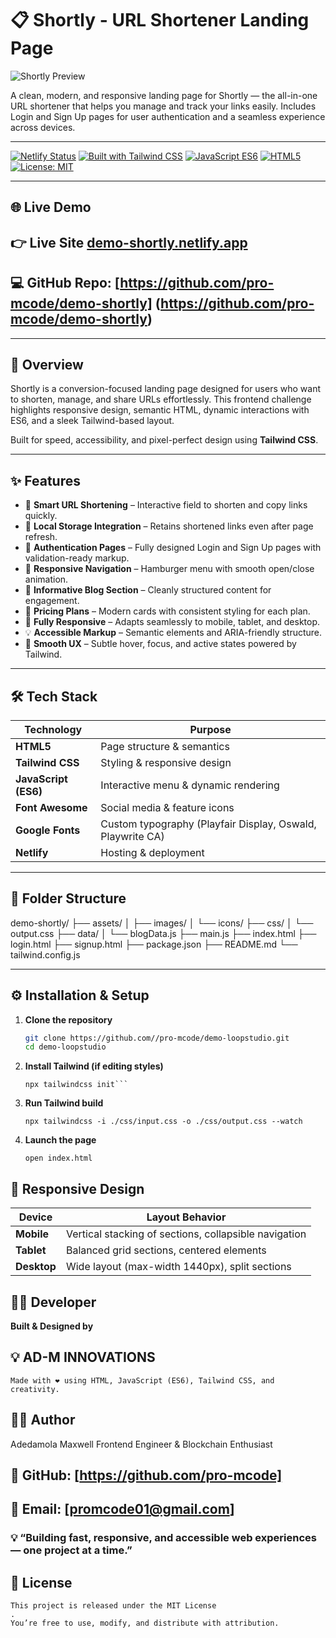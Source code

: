 # 📋 Shortly - URL Shortener Landing Page

![Shortly Preview](./assets/images/preview.png)

A clean, modern, and responsive landing page for Shortly — the all-in-one URL shortener that helps you manage and track your links easily.
Includes Login and Sign Up pages for user authentication and a seamless experience across devices.

---

[![Netlify Status](https://api.netlify.com/api/v1/badges/your-badge-id/deploy-status)](https://demo-shortly.netlify.app)
[![Built with Tailwind CSS](https://img.shields.io/badge/Built%20with-TailwindCSS-38B2AC?logo=tailwindcss&logoColor=white)](https://tailwindcss.com/)
[![JavaScript ES6](https://img.shields.io/badge/JavaScript-ES6-F7DF1E?logo=javascript&logoColor=black)](https://developer.mozilla.org/en-US/docs/Web/JavaScript)
[![HTML5](https://img.shields.io/badge/HTML5-E34F26?logo=html5&logoColor=white)](https://developer.mozilla.org/en-US/docs/Web/HTML)
[![License: MIT](https://img.shields.io/badge/License-MIT-blue.svg)](LICENSE)

---

## 🌐 Live Demo

## 👉 Live Site **[demo-shortly.netlify.app](https://demo-shortly.netlify.app)**

## 💻 GitHub Repo: [https://github.com/pro-mcode/demo-shortly] (https://github.com/pro-mcode/demo-shortly)

---

## 🧠 Overview

Shortly is a conversion-focused landing page designed for users who want to shorten, manage, and share URLs effortlessly.
This frontend challenge highlights responsive design, semantic HTML, dynamic interactions with ES6, and a sleek Tailwind-based layout.

Built for speed, accessibility, and pixel-perfect design using **Tailwind CSS**.

---

## ✨ Features

- 🔗 **Smart URL Shortening** – Interactive field to shorten and copy links quickly.
- 🧠 **Local Storage Integration** – Retains shortened links even after page refresh.
- 🔐 **Authentication Pages** – Fully designed Login and Sign Up pages with validation-ready markup.
- 💾 **Responsive Navigation** – Hamburger menu with smooth open/close animation.
- 📰 **Informative Blog Section** – Cleanly structured content for engagement.
- 💸 **Pricing Plans** – Modern cards with consistent styling for each plan.
- 📱 **Fully Responsive** – Adapts seamlessly to mobile, tablet, and desktop.
- 💡 **Accessible Markup** – Semantic elements and ARIA-friendly structure.
- 🎨 **Smooth UX** – Subtle hover, focus, and active states powered by Tailwind.

---

## 🛠️ Tech Stack

| Technology           | Purpose                                                    |
| -------------------- | ---------------------------------------------------------- |
| **HTML5**            | Page structure & semantics                                 |
| **Tailwind CSS**     | Styling & responsive design                                |
| **JavaScript (ES6)** | Interactive menu & dynamic rendering                       |
| **Font Awesome**     | Social media & feature icons                               |
| **Google Fonts**     | Custom typography (Playfair Display, Oswald, Playwrite CA) |
| **Netlify**          | Hosting & deployment                                       |

---

## 📁 Folder Structure

demo-shortly/
├── assets/
│ ├── images/
│ └── icons/
├── css/
│ └── output.css
├── data/
│ └── blogData.js
├── main.js
├── index.html
├── login.html
├── signup.html
├── package.json
├── README.md
└── tailwind.config.js

---

## ⚙️ Installation & Setup

1. **Clone the repository**
   ```bash
   git clone https://github.com//pro-mcode/demo-loopstudio.git
   cd demo-loopstudio
   ```
2. **Install Tailwind (if editing styles)**

   ````npm install -D tailwindcss
   npx tailwindcss init```

   ````

3. **Run Tailwind build**

   `npx tailwindcss -i ./css/input.css -o ./css/output.css --watch`

4. **Launch the page**

   `open index.html`

## 📱 Responsive Design

| Device      | Layout Behavior                                       |
| ----------- | ----------------------------------------------------- |
| **Mobile**  | Vertical stacking of sections, collapsible navigation |
| **Tablet**  | Balanced grid sections, centered elements             |
| **Desktop** | Wide layout (max-width 1440px), split sections        |

## 👨‍💻 Developer

**Built & Designed by**

## 💡 AD-M INNOVATIONS

    Made with ❤️ using HTML, JavaScript (ES6), Tailwind CSS, and creativity.

## 🧑‍💻 Author

Adedamola Maxwell
Frontend Engineer & Blockchain Enthusiast

## 💼 GitHub: [https://github.com/pro-mcode]

## 📧 Email: [promcode01@gmail.com]

### 💡 “Building fast, responsive, and accessible web experiences — one project at a time.”

## 📜 License

    This project is released under the MIT License
    .
    You’re free to use, modify, and distribute with attribution.
